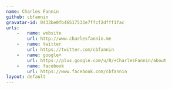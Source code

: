 ```yaml
---
name: Charles Fannin
github: cbfannin 
gravatar-id: 0433be0fb46517533e7ffcf2dfff1fac
urls:
    -   name: website
        url: http://www.charlesfannin.me
    -   name: twitter
        url: https://twitter.com/cbfannin
    -   name: google+
        url: https://plus.google.com/u/0/+CharlesFannin/about
    -   name: facebook
        url: https://www.facebook.com/cbfannin
layout: default
---
```


